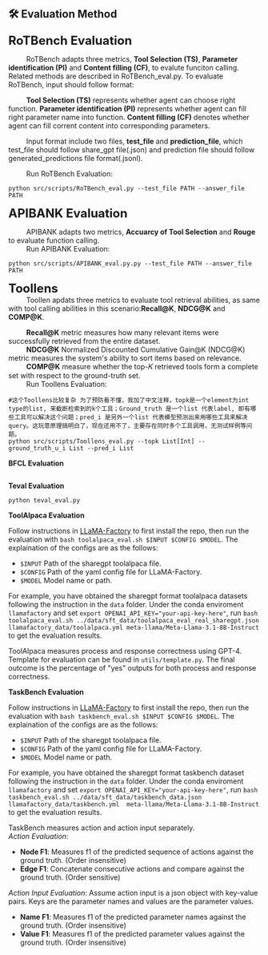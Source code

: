 ## 🛠️ Evaluation Method

<font size="5">**RoTBench Evaluation**</font>  

$\qquad$ RoTBench adapts three metrics, **Tool Selection (TS)**, **Parameter identification (PI)** and **Content filling (CF)**, to evalute funciton calling. Related methods are described in RoTBench_eval.py. To evaluate RoTBench, input should follow format:

$\qquad$ **Tool Selection (TS)** represents whether agent can choose right function.
**Parameter identification (PI)** represents whether agent can fill right parameter name into function.
**Content filling (CF)** denotes whether agent can fill corrent content into corresponding parameters.

$\qquad$ Input format include two files, **test_file** and **prediction_file**, which test_file should follow share_gpt file(.json) and prediction file should follow generated_predictions file format(.jsonl).

$\qquad$ Run RoTBench Evaluation:
```
python src/scripts/RoTBench_eval.py --test_file PATH --answer_file PATH
```

<font size="5"> **APIBANK Evaluation**</font>  
 
$\qquad$ APIBANK adapts two metrics, **Accuarcy of Tool Selection** and **Rouge** to evaluate function calling.  
$\qquad$ Run APIBANK Evaluation:
```
python src/scripts/APIBANK_eval.py.py --test_file PATH --answer_file PATH
```
<font size="5">**Toollens**</font>  
$\qquad$ Toollen apdats three metrics to evaluate tool retrieval abilities, as same with tool calling abilities in this scenario:**Recall@K**, **NDCG@K** and **COMP@K**.

$\qquad$ **Recall@K** metric measures how many relevant items were successfully retrieved from the entire dataset.  
$\qquad$ **NDCG@K** Normalized Discounted Cumulative Gain@K (NDCG@K) metric measures the system's ability to sort items based on relevance.  
$\qquad$ **COMP@K** measure whether the top-𝐾 retrieved tools form a complete set with respect to the ground-truth set.  
$\qquad$ Run Toollens Evaluation:
```
#这个Toollens比较复杂 为了预防看不懂，我加了中文注释，topk是一个element为int type的list, 来截断检索到的k个工具；Ground_truth 是一个list 代表label, 即有哪些工具可以解决这个问题；pred_i 是另外一个list 代表模型预测出来用哪些工具来解决query。这玩意原理搞明白了，现在还用不了，主要存在同时多个工具调用，无测试样例等问题。
python src/scripts/Toollens_eval.py --topk List[Int] --ground_truth_u_i List --pred_i List
```


 **BFCL Evaluation**   
 ```

 ```

 **Teval Evaluation**  
 ```
python teval_eval.py
 ```

**ToolAlpaca Evaluation**  

Follow instructions in [LLaMA-Factory](https://github.com/hiyouga/LLaMA-Factory/tree/main) to first install the repo, then run the evaluation with `bash toolalpaca_eval.sh $INPUT $CONFIG $MODEL`. The explaination of the configs are as the follows:
- `$INPUT` Path of the sharegpt toolalpaca file.
- `$CONFIG` Path of the yaml config file for LLaMA-Factory.
- `$MODEL` Model name or path.

For example, you have obtained the sharegpt format toolalpaca datasets following the instruction in the `data` folder. Under the conda enviroment `llamafactory` and set `export OPENAI_API_KEY="your-api-key-here"`, run `bash toolalpaca_eval.sh ../data/sft_data/toolalpaca_eval_real_sharegpt.json llamafactory_data/toolalpaca.yml meta-llama/Meta-Llama-3.1-8B-Instruct` to get the evaluation results.

ToolAlpaca measures process and response correctness using GPT-4. Template for evaluation can be found in `utils/template.py`. The final outcome is the percentage of "yes" outputs for both process and response correctness.

**TaskBench Evaluation**  

Follow instructions in [LLaMA-Factory](https://github.com/hiyouga/LLaMA-Factory/tree/main) to first install the repo, then run the evaluation with `bash taskbench_eval.sh $INPUT $CONFIG $MODEL`. The explaination of the configs are as the follows:
- `$INPUT` Path of the sharegpt toolalpaca file.
- `$CONFIG` Path of the yaml config file for LLaMA-Factory.
- `$MODEL` Model name or path.

For example, you have obtained the sharegpt format taskbench dataset following the instruction in the `data` folder. Under the conda enviroment `llamafactory` and set `export OPENAI_API_KEY="your-api-key-here"`, run `bash taskbench_eval.sh ../data/sft_data/taskbench_data.json llamafactory_data/taskbench.yml  meta-llama/Meta-Llama-3.1-8B-Instruct` to get the evaluation results.

TaskBench measures action and action input separately.  
*Action Evaluation*:
- **Node F1**: Measures f1 of the predicted sequence of actions against the ground truth. (Order insensitive)  
- **Edge F1**: Concatenate consecutive actions and compare against the ground truth. (Order sensitive)

*Action Input Evaluation*:
Assume action input is a json object with key-value pairs. Keys are the parameter names and values are the parameter values.
- **Name F1**: Measures f1 of the predicted parameter names against the ground truth. (Order insensitive)  
- **Value F1**: Measures f1 of the predicted parameter values against the ground truth. (Order insensitive)
